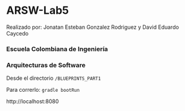 # ARSW-Lab5

Realizado por: Jonatan Esteban Gonzalez Rodriguez y David Eduardo Caycedo

### Escuela Colombiana de Ingeniería

### Arquitecturas de Software

Desde el directorio ```/BLUEPRINTS_PART1```



Para correrlo: ```gradle bootRun```

http://localhost:8080


